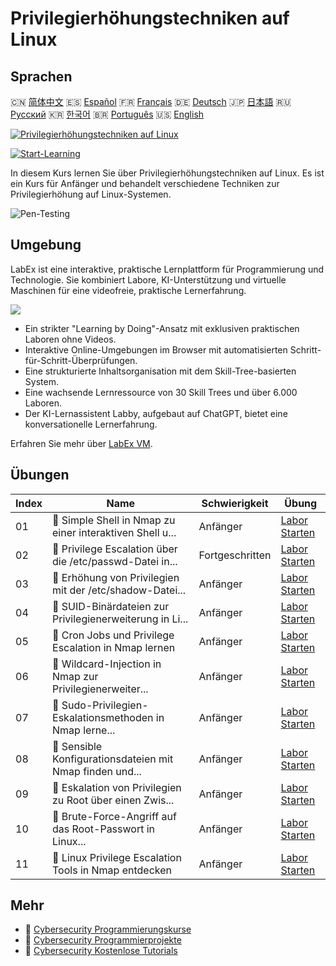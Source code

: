 # Privilegierhöhungstechniken auf Linux

## Sprachen

🇨🇳 [简体中文](README_zh.md) 🇪🇸 [Español](README_es.md) 🇫🇷 [Français](README_fr.md) 🇩🇪 [Deutsch](README_de.md) 🇯🇵 [日本語](README_ja.md) 🇷🇺 [Русский](README_ru.md) 🇰🇷 [한국어](README_ko.md) 🇧🇷 [Português](README_pt.md) 🇺🇸 [English](README.md) 

[![Privilegierhöhungstechniken auf Linux](https://cover-creator.labex.io/privilege-escalation-techniques-on-linux.png?lang=de)](https://labex.io/de/courses/privilege-escalation-techniques-on-linux)

[![Start-Learning](https://img.shields.io/badge/Start-Learning-whitesmoke?style=for-the-badge)](https://labex.io/de/courses/privilege-escalation-techniques-on-linux)

In diesem Kurs lernen Sie über Privilegierhöhungstechniken auf Linux. Es ist ein Kurs für Anfänger und behandelt verschiedene Techniken zur Privilegierhöhung auf Linux-Systemen.

![Pen-Testing](https://img.shields.io/badge/Pen-Testing-whitesmoke?style=for-the-badge&logo=pen-testing)


## Umgebung

LabEx ist eine interaktive, praktische Lernplattform für Programmierung und Technologie. Sie kombiniert Labore, KI-Unterstützung und virtuelle Maschinen für eine videofreie, praktische Lernerfahrung.

![](https://tutorial-screenshot.getvm.io/images/vm-1725247253.png)

- Ein strikter "Learning by Doing"-Ansatz mit exklusiven praktischen Laboren ohne Videos.
- Interaktive Online-Umgebungen im Browser mit automatisierten Schritt-für-Schritt-Überprüfungen.
- Eine strukturierte Inhaltsorganisation mit dem Skill-Tree-basierten System.
- Eine wachsende Lernressource von 30 Skill Trees und über 6.000 Laboren.
- Der KI-Lernassistent Labby, aufgebaut auf ChatGPT, bietet eine konversationelle Lernerfahrung.

Erfahren Sie mehr über [LabEx VM](https://support.labex.io/using-labex/virtual-machine).

## Übungen

|   Index | Name                                                     | Schwierigkeit   | Übung                                                                                                                                                     |
|---------|----------------------------------------------------------|-----------------|-----------------------------------------------------------------------------------------------------------------------------------------------------------|
|      01 | 📖 Simple Shell in Nmap zu einer interaktiven Shell u... | Anfänger        | <a target='_blank' href='https://labex.io/de/tutorials/upgrade-simple-shell-to-interactive-shell-in-nmap-416148'>Labor Starten</a>                        |
|      02 | 📖 Privilege Escalation über die /etc/passwd-Datei in... | Fortgeschritten | <a target='_blank' href='https://labex.io/de/tutorials/explore-privilege-escalation-via-etc-passwd-file-in-nmap-416141'>Labor Starten</a>                 |
|      03 | 📖 Erhöhung von Privilegien mit der /etc/shadow-Datei... | Anfänger        | <a target='_blank' href='https://labex.io/de/tutorials/escalate-privileges-using-etc-shadow-file-in-linux-416142'>Labor Starten</a>                       |
|      04 | 📖 SUID-Binärdateien zur Privilegienerweiterung in Li... | Anfänger        | <a target='_blank' href='https://labex.io/de/tutorials/nmap-exploit-suid-binaries-for-privilege-escalation-in-linux-416147'>Labor Starten</a>             |
|      05 | 📖 Cron Jobs und Privilege Escalation in Nmap lernen     | Anfänger        | <a target='_blank' href='https://labex.io/de/tutorials/learn-cron-jobs-and-privilege-escalation-in-nmap-416140'>Labor Starten</a>                         |
|      06 | 📖 Wildcard-Injection in Nmap zur Privilegienerweiter... | Anfänger        | <a target='_blank' href='https://labex.io/de/tutorials/perform-wildcard-injection-in-nmap-for-privilege-escalation-416144'>Labor Starten</a>              |
|      07 | 📖 Sudo-Privilegien-Eskalationsmethoden in Nmap lerne... | Anfänger        | <a target='_blank' href='https://labex.io/de/tutorials/learn-sudo-privilege-escalation-methods-in-nmap-416145'>Labor Starten</a>                          |
|      08 | 📖 Sensible Konfigurationsdateien mit Nmap finden und... | Anfänger        | <a target='_blank' href='https://labex.io/de/tutorials/find-and-exploit-sensitive-config-files-for-privilege-escalation-in-nmap-416138'>Labor Starten</a> |
|      09 | 📖 Eskalation von Privilegien zu Root über einen Zwis... | Anfänger        | <a target='_blank' href='https://labex.io/de/tutorials/nmap-escalate-privileges-to-root-via-intermediate-user-in-nmap-416146'>Labor Starten</a>           |
|      10 | 📖 Brute-Force-Angriff auf das Root-Passwort in Linux... | Anfänger        | <a target='_blank' href='https://labex.io/de/tutorials/brute-force-root-password-in-linux-with-sucrack-and-hydra-416139'>Labor Starten</a>                |
|      11 | 📖 Linux Privilege Escalation Tools in Nmap entdecken    | Anfänger        | <a target='_blank' href='https://labex.io/de/tutorials/explore-linux-privilege-escalation-tools-in-nmap-416143'>Labor Starten</a>                         |

## Mehr

- 🔗 [Cybersecurity Programmierungskurse](https://github.com/labex-labs/awesome-programming-courses)
- 🔗 [Cybersecurity Programmierprojekte](https://github.com/labex-labs/awesome-programming-projects)
- 🔗 [Cybersecurity Kostenlose Tutorials](https://github.com/labex-labs/cybersecurity-free-tutorials)

